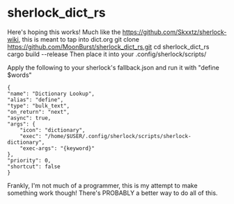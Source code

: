 # sherlock_dict_rs
Here's hoping this works!
Much like the https://github.com/Skxxtz/sherlock-wiki, this is meant to tap into dict.org
git clone https://github.com/MoonBurst/sherlock_dict_rs.git
cd sherlock_dict_rs
cargo build --release
Then place it into your .config/sherlock/scripts/


Apply the following to your sherlock's fallback.json and run it with "define $words"

	{
    "name": "Dictionary Lookup",
    "alias": "define",
    "type": "bulk_text",
    "on_return": "next",
    "async": true,
    "args": {
        "icon": "dictionary",
        "exec": "/home/$USER/.config/sherlock/scripts/sherlock-dictionary",
        "exec-args": "{keyword}"
    },
    "priority": 0,
    "shortcut": false
	}

Frankly, I'm not much of a programmer, this is my attempt to make something work though! There's PROBABLY a better way to do all of this.
